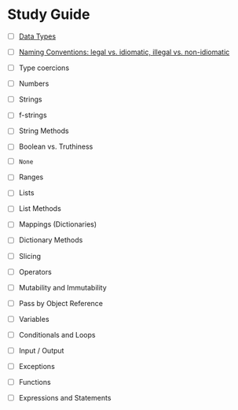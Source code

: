 # Study Guide

- [ ] [Data Types](PY10X/Study_Guide/1.data_types)
- [ ] [Naming Conventions: legal vs. idiomatic, illegal vs. non-idiomatic](PY10X/Study_Guide/2.naming_conventions)
- [ ] Type coercions
- [ ] Numbers
- [ ] Strings
- [ ] f-strings
- [ ] String Methods
- [ ] Boolean vs. Truthiness
- [ ] `None`
- [ ] Ranges
- [ ] Lists
- [ ] List Methods
- [ ] Mappings (Dictionaries)
- [ ] Dictionary Methods
- [ ] Slicing
- [ ] Operators
- [ ] Mutability and Immutability
- [ ] Pass by Object Reference
- [ ] Variables
- [ ] Conditionals and Loops
- [ ] Input / Output
- [ ] Exceptions
- [ ] Functions
- [ ] Expressions and Statements



